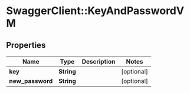 # SwaggerClient::KeyAndPasswordVM

## Properties
Name | Type | Description | Notes
------------ | ------------- | ------------- | -------------
**key** | **String** |  | [optional] 
**new_password** | **String** |  | [optional] 



